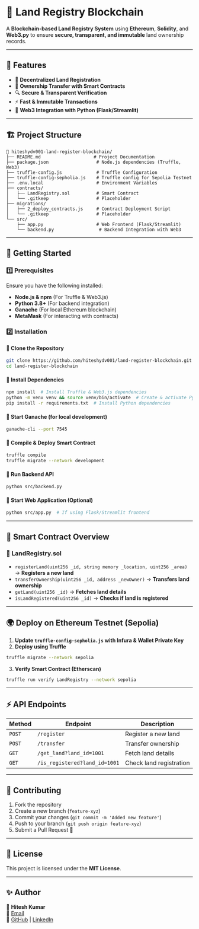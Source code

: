 # 🚀 Land Registry Blockchain

A **Blockchain-based Land Registry System** using **Ethereum**, **Solidity**, and **Web3.py** to ensure **secure, transparent, and immutable** land ownership records.

---

## 📌 Features
- 🏡 **Decentralized Land Registration**
- 🔗 **Ownership Transfer with Smart Contracts**
- 🔍 **Secure & Transparent Verification**
- ⚡ **Fast & Immutable Transactions**
- 🎯 **Web3 Integration with Python (Flask/Streamlit)**

---

## 🏗 Project Structure
```
📂 hiteshydv001-land-register-blockchain/
├── README.md                    # Project Documentation
├── package.json                  # Node.js dependencies (Truffle, Web3)
├── truffle-config.js             # Truffle Configuration
├── truffle-config-sepholia.js    # Truffle config for Sepolia Testnet
├── .env.local                    # Environment Variables
├── contracts/                     
│   ├── LandRegistry.sol          # Smart Contract
│   └── .gitkeep                  # Placeholder
├── migrations/                    
│   ├── 2_deploy_contracts.js     # Contract Deployment Script
│   └── .gitkeep                  # Placeholder
└── src/                          
    ├── app.py                    # Web Frontend (Flask/Streamlit)
    └── backend.py                 # Backend Integration with Web3
```

---

## 🚀 Getting Started
### 1️⃣ Prerequisites
Ensure you have the following installed:
- **Node.js & npm** (For Truffle & Web3.js)
- **Python 3.8+** (For backend integration)
- **Ganache** (For local Ethereum blockchain)
- **MetaMask** (For interacting with contracts)

### 2️⃣ Installation
#### 🔹 Clone the Repository
```bash
git clone https://github.com/hiteshydv001/land-register-blockchain.git
cd land-register-blockchain
```
#### 🔹 Install Dependencies
```bash
npm install  # Install Truffle & Web3.js dependencies
python -m venv venv && source venv/bin/activate  # Create & activate Python virtual environment
pip install -r requirements.txt  # Install Python dependencies
```
#### 🔹 Start Ganache (for local development)
```bash
ganache-cli --port 7545
```
#### 🔹 Compile & Deploy Smart Contract
```bash
truffle compile
truffle migrate --network development
```
#### 🔹 Run Backend API
```bash
python src/backend.py
```
#### 🔹 Start Web Application (Optional)
```bash
python src/app.py  # If using Flask/Streamlit frontend
```

---

## 📜 Smart Contract Overview
### 🔹 LandRegistry.sol
- `registerLand(uint256 _id, string memory _location, uint256 _area)` → **Registers a new land**
- `transferOwnership(uint256 _id, address _newOwner)` → **Transfers land ownership**
- `getLand(uint256 _id)` → **Fetches land details**
- `isLandRegistered(uint256 _id)` → **Checks if land is registered**

---

## 🌍 Deploy on Ethereum Testnet (Sepolia)
1. **Update `truffle-config-sepholia.js` with Infura & Wallet Private Key**
2. **Deploy using Truffle**
```bash
truffle migrate --network sepolia
```
3. **Verify Smart Contract (Etherscan)**
```bash
truffle run verify LandRegistry --network sepolia
```

---

## ⚡ API Endpoints
| Method  | Endpoint                 | Description             |
|---------|--------------------------|-------------------------|
| `POST`  | `/register`              | Register a new land    |
| `POST`  | `/transfer`              | Transfer ownership     |
| `GET`   | `/get_land?land_id=1001` | Fetch land details     |
| `GET`   | `/is_registered?land_id=1001` | Check land registration |

---

## 🤝 Contributing
1. Fork the repository
2. Create a new branch (`feature-xyz`)
3. Commit your changes (`git commit -m 'Added new feature'`)
4. Push to your branch (`git push origin feature-xyz`)
5. Submit a Pull Request 🚀

---

## 📜 License
This project is licensed under the **MIT License**.

---

## ✨ Author
👤 **Hitesh Kumar**  
📧 [Email](mailto:hiteshofficial0001@gamil.com)  
🔗 [GitHub](https://github.com/Hiteshydv001) | [LinkedIn](https://www.linkedin.com/in/hitesh-kumar-aiml/)



